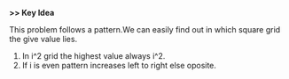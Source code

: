 **>> Key Idea**

This problem follows a pattern.We can easily find out in which square grid the give value lies.
1) In i^2 grid the highest value always i^2.
2) If i is even pattern increases left to right else oposite.
